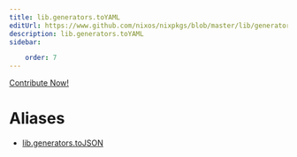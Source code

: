 ```yaml
---
title: lib.generators.toYAML
editUrl: https://www.github.com/nixos/nixpkgs/blob/master/lib/generators.nix#L260C12
description: lib.generators.toYAML
sidebar:

    order: 7
---
```


<a href="https://www.github.com/nixos/nixpkgs/blob/master/lib/generators.nix#L260C12">Contribute Now!</a>


# Aliases

- [lib.generators.toJSON](./reference/lib/generators/lib-generators-toJSON)


